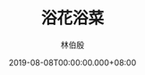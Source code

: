 ---
issue: 338
title: 浴花浴菜
author: 林伯殷
language: 饒平
date: 2019-08-08T00:00:00.000+08:00
topic: 抒懷
difficulty: 2
wikidata: Q98096227
wikidata_link: https://www.wikidata.org/wiki/Q98096227
---